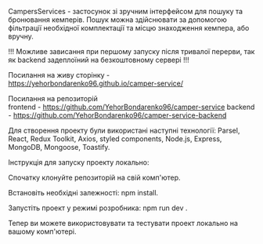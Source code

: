 CampersServices - застосунок зі зручним інтерфейсом для пошуку та бронювання
кемперів. Пошук можна здійснювати за допомогою фільтрації необхідної
комплектації та місцю знаходження кемпера, або вручну.

!!! Можливе зависання при першому запуску після тривалої перерви, так як backend
задеплоїний на безкоштовному сервері !!!

Посилання на живу сторінку - https://yehorbondarenko96.github.io/camper-service/

Посилання на репозиторій  
frontend - https://github.com/YehorBondarenko96/camper-service backend -
https://github.com/YehorBondarenko96/camper-service-backend

Для створення проекту були використані наступні технології: Parsel, React, Redux
Toolkit, Axios, styled components, Node.js, Express, MongoDB, Mongoose,
Toastify.

Інструкція для запуску проекту локально:

Спочатку клонуйте репозиторій на свій комп'ютер.

Встановіть необхідні залежності: npm install.

Запустіть проект у режимі розробника: npm run dev .

Тепер ви можете використовувати та тестувати проект локально на вашому
комп'ютері.

